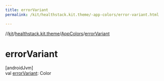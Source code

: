 ```yaml
---
title: errorVariant
permalink: /kit/healthstack.kit.theme/-app-colors/error-variant.html

---
```

//[kit](/kit.html)/[healthstack.kit.theme](../index.html)/[AppColors](index.html)/[errorVariant](error-variant.html)



# errorVariant



[androidJvm]\
val [errorVariant](error-variant.html): Color




